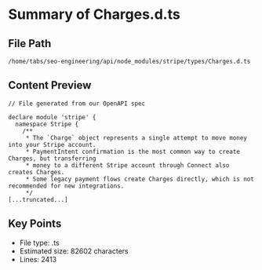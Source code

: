 # Summary of Charges.d.ts
  
## File Path
`/home/tabs/seo-engineering/api/node_modules/stripe/types/Charges.d.ts`

## Content Preview
```
// File generated from our OpenAPI spec

declare module 'stripe' {
  namespace Stripe {
    /**
     * The `Charge` object represents a single attempt to move money into your Stripe account.
     * PaymentIntent confirmation is the most common way to create Charges, but transferring
     * money to a different Stripe account through Connect also creates Charges.
     * Some legacy payment flows create Charges directly, which is not recommended for new integrations.
     */
[...truncated...]
```

## Key Points
- File type: .ts
- Estimated size: 82602 characters
- Lines: 2413

